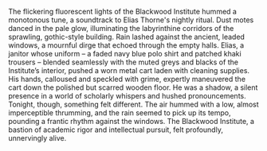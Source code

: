 The flickering fluorescent lights of the Blackwood Institute hummed a monotonous tune, a soundtrack to Elias Thorne's nightly ritual.  Dust motes danced in the pale glow, illuminating the labyrinthine corridors of the sprawling, gothic-style building.  Rain lashed against the ancient, leaded windows, a mournful dirge that echoed through the empty halls. Elias, a janitor whose uniform – a faded navy blue polo shirt and patched khaki trousers – blended seamlessly with the muted greys and blacks of the Institute’s interior, pushed a worn metal cart laden with cleaning supplies.  His hands, calloused and speckled with grime, expertly maneuvered the cart down the polished but scarred wooden floor.  He was a shadow, a silent presence in a world of scholarly whispers and hushed pronouncements.  Tonight, though, something felt different.  The air hummed with a low, almost imperceptible thrumming, and the rain seemed to pick up its tempo, pounding a frantic rhythm against the windows.  The Blackwood Institute, a bastion of academic rigor and intellectual pursuit, felt profoundly, unnervingly alive.

